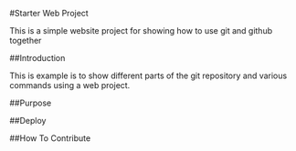 #Starter Web Project

This is a simple website project for showing how to use git and github together

##Introduction

This is example is to show different parts of the git repository and various commands using a web project.

##Purpose

##Deploy

##How To Contribute